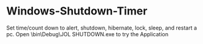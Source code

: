 # Windows-Shutdown-Timer
Set time/count down to alert, shutdown, hibernate, lock, sleep, and restart a pc.
Open \bin\Debug\JOL SHUTDOWN.exe to try the Application
